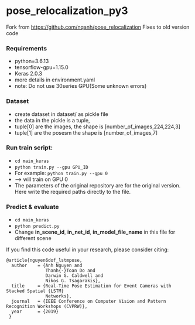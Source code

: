 # pose_relocalization_py3
Fork from https://github.com/nqanh/pose_relocalization
Fixes to old version code
### Requirements
- python=3.6.13
- tensorflow-gpu=1.15.0
- Keras 2.0.3
- more details in environment.yaml
- note: Do not use 30series GPU(Some unknown errors)
### Dataset
- create dataset in dataset/ as pickle file
- the data in the pickle is a tuple, 
- tuple[0] are the images, the shape is [number_of_images,224,224,3]
- tuple[1] are the posesm the shape is [number_of_images,7] 

### Run train script:
- `cd main_keras`
- `python train.py --gpu GPU_ID ` 
- For example: `python train.py --gpu 0 `     
- --> will train on GPU 0 
- The parameters of the original repository are for the original version. Here write the required paths directly to the file.

### Predict & evaluate
- `cd main_keras`
- `python predict.py`
- Change **in_scene_id**, **in_net_id**, **in_model_file_name** in this file for different scene


If you find this code useful in your research, please consider citing:

	@article{nguyen6dof_lstmpose,
	  author    = {Anh Nguyen and
				   Thanh{-}Toan Do and
				   Darwin G. Caldwell and
				   Nikos G. Tsagarakis},
	  title     = {Real-Time Pose Estimation for Event Cameras with Stacked Spatial {LSTM}
				   Networks},
	  journal   = {IEEE Conference on Computer Vision and Pattern Recognition Workshops (CVPRW)},
	  year      = {2019}
	 }
